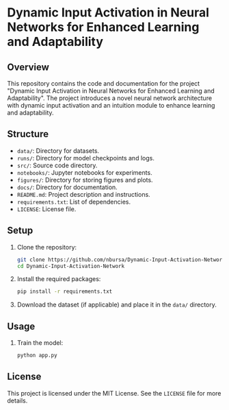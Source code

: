 
# Dynamic Input Activation in Neural Networks for Enhanced Learning and Adaptability

## Overview

This repository contains the code and documentation for the project "Dynamic Input Activation in Neural Networks for Enhanced Learning and Adaptability". The project introduces a novel neural network architecture with dynamic input activation and an intuition module to enhance learning and adaptability.

## Structure

- `data/`: Directory for datasets.
- `runs/`: Directory for model checkpoints and logs.
- `src/`: Source code directory.
- `notebooks/`: Jupyter notebooks for experiments.
- `figures/`: Directory for storing figures and plots.
- `docs/`: Directory for documentation.
- `README.md`: Project description and instructions.
- `requirements.txt`: List of dependencies.
- `LICENSE`: License file.

## Setup

1. Clone the repository:

   ```bash
   git clone https://github.com/nbursa/Dynamic-Input-Activation-Network.git
   cd Dynamic-Input-Activation-Network
   ```

2. Install the required packages:

   ```bash
   pip install -r requirements.txt
   ```

3. Download the dataset (if applicable) and place it in the `data/` directory.

## Usage

1. Train the model:

   ```bash
   python app.py
   ```

## License

This project is licensed under the MIT License. See the `LICENSE` file for more details.
